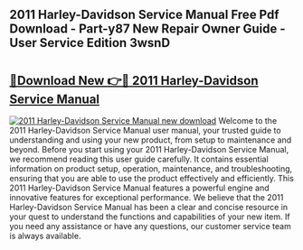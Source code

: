 ## 2011 Harley-Davidson Service Manual Free Pdf Download - Part-y87 New Repair Owner Guide - User Service Edition 3wsnD

# <h2><a href="http://bc28843.oget.top/?id=2011+Harley-Davidson+Service+Manual">🔗Download New 👉🔴 2011 Harley-Davidson Service Manual</a></h2>

[![2011 Harley-Davidson Service Manual new download](https://i.imgur.com/5g1atiW.png)](http://bc28843.oget.top/?id=2011+Harley-Davidson+Service+Manual)
Welcome to the 2011 Harley-Davidson Service Manual user manual, your trusted guide to understanding and using your new product, from setup to maintenance and beyond. Before you start using your 2011 Harley-Davidson Service Manual, we recommend reading this user guide carefully. It contains essential information on product setup, operation, maintenance, and troubleshooting, ensuring that you are able to use the product effectively and efficiently. This 2011 Harley-Davidson Service Manual features a powerful engine and innovative features for exceptional performance. We believe that the 2011 Harley-Davidson Service Manual has been a clear and concise resource in your quest to understand the functions and capabilities of your new item. If you need any assistance or have any questions, our customer service team is always available.
